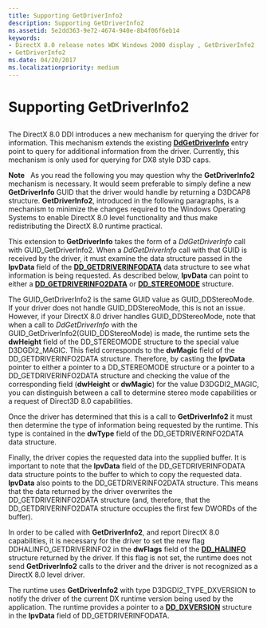```yaml
---
title: Supporting GetDriverInfo2
description: Supporting GetDriverInfo2
ms.assetid: 5e2dd363-9e72-4674-940e-8b4f06f6eb14
keywords:
- DirectX 8.0 release notes WDK Windows 2000 display , GetDriverInfo2
- GetDriverInfo2
ms.date: 04/20/2017
ms.localizationpriority: medium
---
```


# Supporting GetDriverInfo2


## <span id="ddk_supporting_getdriverinfo2_gg"></span><span id="DDK_SUPPORTING_GETDRIVERINFO2_GG"></span>


The DirectX 8.0 DDI introduces a new mechanism for querying the driver for information. This mechanism extends the existing [**DdGetDriverInfo**](https://docs.microsoft.com/windows/desktop/api/ddrawint/nc-ddrawint-pdd_getdriverinfo) entry point to query for additional information from the driver. Currently, this mechanism is only used for querying for DX8 style D3D caps.

**Note**   As you read the following you may question why the **GetDriverInfo2** mechanism is necessary. It would seem preferable to simply define a new **GetDriverInfo** GUID that the driver would handle by returning a D3DCAP8 structure. **GetDriverInfo2**, introduced in the following paragraphs, is a mechanism to minimize the changes required to the Windows Operating Systems to enable DirectX 8.0 level functionality and thus make redistributing the DirectX 8.0 runtime practical.

 

This extension to **GetDriverInfo** takes the form of a *DdGetDriverInfo* call with GUID\_GetDriverInfo2. When a *DdGetDriverInfo* call with that GUID is received by the driver, it must examine the data structure passed in the **lpvData** field of the [**DD\_GETDRIVERINFODATA**](https://docs.microsoft.com/windows/desktop/api/ddrawint/ns-ddrawint-_dd_getdriverinfodata) data structure to see what information is being requested. As described below, **lpvData** can point to either a [**DD\_GETDRIVERINFO2DATA**](https://docs.microsoft.com/windows-hardware/drivers/ddi/content/d3dhal/ns-d3dhal-_dd_getdriverinfo2data) or [**DD\_STEREOMODE**](https://docs.microsoft.com/windows/desktop/api/ddrawint/ns-ddrawint-_dd_stereomode) structure.

The GUID\_GetDriverInfo2 is the same GUID value as GUID\_DDStereoMode. If your driver does not handle GUID\_DDStereoMode, this is not an issue. However, if your DirectX 8.0 driver handles GUID\_DDStereoMode, note that when a call to *DdGetDriverInfo* with the GUID\_GetDriverInfo2(GUID\_DDStereoMode) is made, the runtime sets the **dwHeight** field of the DD\_STEREOMODE structure to the special value D3DGDI2\_MAGIC. This field corresponds to the **dwMagic** field of the DD\_GETDRIVERINFO2DATA structure. Therefore, by casting the **lpvData** pointer to either a pointer to a DD\_STEREOMODE structure or a pointer to a DD\_GETDRIVERINFO2DATA structure and checking the value of the corresponding field (**dwHeight** or **dwMagic**) for the value D3DGDI2\_MAGIC, you can distinguish between a call to determine stereo mode capabilities or a request of Direct3D 8.0 capabilities.

Once the driver has determined that this is a call to **GetDriverInfo2** it must then determine the type of information being requested by the runtime. This type is contained in the **dwType** field of the DD\_GETDRIVERINFO2DATA data structure.

Finally, the driver copies the requested data into the supplied buffer. It is important to note that the **lpvData** field of the DD\_GETDRIVERINFODATA data structure points to the buffer to which to copy the requested data. **lpvData** also points to the DD\_GETDRIVERINFO2DATA structure. This means that the data returned by the driver overwrites the DD\_GETDRIVERINFO2DATA structure (and, therefore, that the DD\_GETDRIVERINFO2DATA structure occupies the first few DWORDs of the buffer).

In order to be called with **GetDriverInfo2**, and report DirectX 8.0 capabilities, it is necessary for the driver to set the new flag DDHALINFO\_GETDRIVERINFO2 in the **dwFlags** field of the [**DD\_HALINFO**](https://docs.microsoft.com/windows/desktop/api/ddrawint/ns-ddrawint-_dd_halinfo) structure returned by the driver. If this flag is not set, the runtime does not send **GetDriverInfo2** calls to the driver and the driver is not recognized as a DirectX 8.0 level driver.

The runtime uses **GetDriverInfo2** with type D3DGDI2\_TYPE\_DXVERSION to notify the driver of the current DX runtime version being used by the application. The runtime provides a pointer to a [**DD\_DXVERSION**](https://docs.microsoft.com/windows-hardware/drivers/ddi/content/d3dhal/ns-d3dhal-_dd_dxversion) structure in the **lpvData** field of DD\_GETDRIVERINFODATA.

 

 





